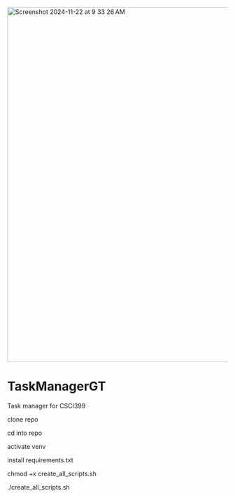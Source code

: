 <img width="810" alt="Screenshot 2024-11-22 at 9 33 26 AM" src="https://github.com/user-attachments/assets/4b075d1b-41f2-4e18-87e7-4bcbaa1b3ea6">



# TaskManagerGT
Task manager for CSCI399

clone repo

cd into repo

activate venv

install requirements.txt

chmod +x create_all_scripts.sh

./create_all_scripts.sh

